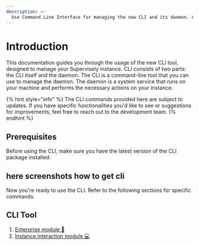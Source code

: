 ```yaml
---
description: >-
  Use Command Line Interface for managing the new CLI and its daemon. Automate the initialization and upgrading processes effortlessly.
---
```


# Introduction

This documentation guides you through the usage of the new CLI tool, designed to manage your Supervisely instance.
CLI consists of two parts: the CLI itself and the daemon. The CLI is a command-line tool that you can use to manage the daemon. The daemon is a system service that runs on your machine and performs the necessary actions on your instance.

{% hint style="info" %}
The CLI commands provided here are subject to updates. If you have specific functionalities you'd like to see or suggestions for improvements, feel free to reach out to the development team.
{% endhint %}

## Prerequisites

Before using the CLI, make sure you have the latest version of the CLI package installed:

## here screenshots how to get cli

Now you're ready to use the CLI. Refer to the following sections for specific commands.

## CLI Tool
1. [Enterprise module 🏢](./enterprise.md)
2. [Instance interaction module 💻](./instance.md)